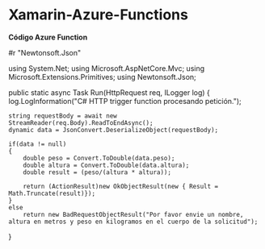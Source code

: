 # Xamarin-Azure-Functions

**Código Azure Function**

#r "Newtonsoft.Json"

using System.Net;
using Microsoft.AspNetCore.Mvc;
using Microsoft.Extensions.Primitives;
using Newtonsoft.Json;

public static async Task<IActionResult> Run(HttpRequest req, ILogger log)
{
    log.LogInformation("C# HTTP trigger function procesando petición.");    

    string requestBody = await new StreamReader(req.Body).ReadToEndAsync();
    dynamic data = JsonConvert.DeserializeObject(requestBody);    
    
    if(data != null)
    {
        double peso = Convert.ToDouble(data.peso);
        double altura = Convert.ToDouble(data.altura);
        double result = (peso/(altura * altura));        
        
        return (ActionResult)new OkObjectResult(new { Result = Math.Truncate(result)});
    }
    else
        return new BadRequestObjectResult("Por favor envie un nombre, altura en metros y peso en kilogramos en el cuerpo de la solicitud");     
}
